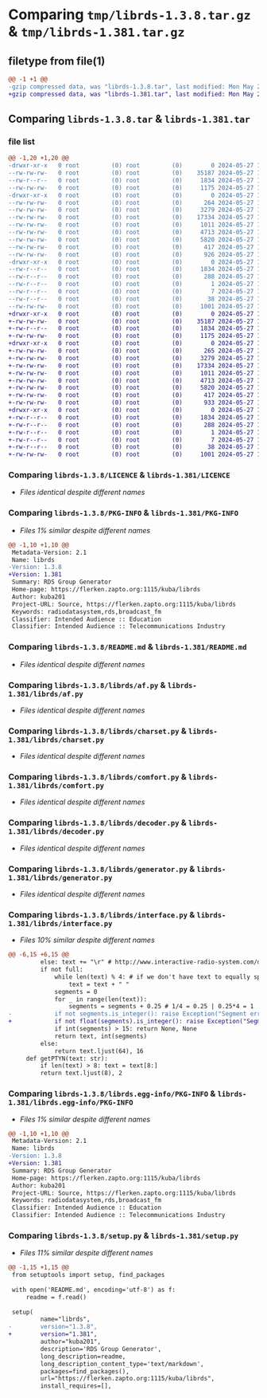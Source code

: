 # Comparing `tmp/librds-1.3.8.tar.gz` & `tmp/librds-1.381.tar.gz`

## filetype from file(1)

```diff
@@ -1 +1 @@
-gzip compressed data, was "librds-1.3.8.tar", last modified: Mon May 27 17:39:38 2024, max compression
+gzip compressed data, was "librds-1.381.tar", last modified: Mon May 27 17:47:22 2024, max compression
```

## Comparing `librds-1.3.8.tar` & `librds-1.381.tar`

### file list

```diff
@@ -1,20 +1,20 @@
-drwxr-xr-x   0 root         (0) root         (0)        0 2024-05-27 17:39:38.695175 librds-1.3.8/
--rw-rw-rw-   0 root         (0) root         (0)    35187 2024-05-27 16:08:02.000000 librds-1.3.8/LICENCE
--rw-r--r--   0 root         (0) root         (0)     1834 2024-05-27 17:39:38.695175 librds-1.3.8/PKG-INFO
--rw-rw-rw-   0 root         (0) root         (0)     1175 2024-05-27 16:08:02.000000 librds-1.3.8/README.md
-drwxr-xr-x   0 root         (0) root         (0)        0 2024-05-27 17:39:38.687174 librds-1.3.8/librds/
--rw-rw-rw-   0 root         (0) root         (0)      264 2024-05-27 17:38:47.000000 librds-1.3.8/librds/__init__.py
--rw-rw-rw-   0 root         (0) root         (0)     3279 2024-05-27 16:08:02.000000 librds-1.3.8/librds/af.py
--rw-rw-rw-   0 root         (0) root         (0)    17334 2024-05-27 16:08:02.000000 librds-1.3.8/librds/charset.py
--rw-rw-rw-   0 root         (0) root         (0)     1011 2024-05-27 16:08:02.000000 librds-1.3.8/librds/comfort.py
--rw-rw-rw-   0 root         (0) root         (0)     4713 2024-05-27 16:08:02.000000 librds-1.3.8/librds/decoder.py
--rw-rw-rw-   0 root         (0) root         (0)     5820 2024-05-27 16:08:02.000000 librds-1.3.8/librds/generator.py
--rw-rw-rw-   0 root         (0) root         (0)      417 2024-05-27 16:08:02.000000 librds-1.3.8/librds/group.py
--rw-rw-rw-   0 root         (0) root         (0)      926 2024-05-27 17:38:47.000000 librds-1.3.8/librds/interface.py
-drwxr-xr-x   0 root         (0) root         (0)        0 2024-05-27 17:39:38.691174 librds-1.3.8/librds.egg-info/
--rw-r--r--   0 root         (0) root         (0)     1834 2024-05-27 17:39:38.000000 librds-1.3.8/librds.egg-info/PKG-INFO
--rw-r--r--   0 root         (0) root         (0)      288 2024-05-27 17:39:38.000000 librds-1.3.8/librds.egg-info/SOURCES.txt
--rw-r--r--   0 root         (0) root         (0)        1 2024-05-27 17:39:38.000000 librds-1.3.8/librds.egg-info/dependency_links.txt
--rw-r--r--   0 root         (0) root         (0)        7 2024-05-27 17:39:38.000000 librds-1.3.8/librds.egg-info/top_level.txt
--rw-r--r--   0 root         (0) root         (0)       38 2024-05-27 17:39:38.695175 librds-1.3.8/setup.cfg
--rw-rw-rw-   0 root         (0) root         (0)     1001 2024-05-27 17:38:47.000000 librds-1.3.8/setup.py
+drwxr-xr-x   0 root         (0) root         (0)        0 2024-05-27 17:47:22.757978 librds-1.381/
+-rw-rw-rw-   0 root         (0) root         (0)    35187 2024-05-27 16:08:02.000000 librds-1.381/LICENCE
+-rw-r--r--   0 root         (0) root         (0)     1834 2024-05-27 17:47:22.757978 librds-1.381/PKG-INFO
+-rw-rw-rw-   0 root         (0) root         (0)     1175 2024-05-27 16:08:02.000000 librds-1.381/README.md
+drwxr-xr-x   0 root         (0) root         (0)        0 2024-05-27 17:47:22.753978 librds-1.381/librds/
+-rw-rw-rw-   0 root         (0) root         (0)      265 2024-05-27 17:45:26.000000 librds-1.381/librds/__init__.py
+-rw-rw-rw-   0 root         (0) root         (0)     3279 2024-05-27 16:08:02.000000 librds-1.381/librds/af.py
+-rw-rw-rw-   0 root         (0) root         (0)    17334 2024-05-27 16:08:02.000000 librds-1.381/librds/charset.py
+-rw-rw-rw-   0 root         (0) root         (0)     1011 2024-05-27 16:08:02.000000 librds-1.381/librds/comfort.py
+-rw-rw-rw-   0 root         (0) root         (0)     4713 2024-05-27 16:08:02.000000 librds-1.381/librds/decoder.py
+-rw-rw-rw-   0 root         (0) root         (0)     5820 2024-05-27 16:08:02.000000 librds-1.381/librds/generator.py
+-rw-rw-rw-   0 root         (0) root         (0)      417 2024-05-27 16:08:02.000000 librds-1.381/librds/group.py
+-rw-rw-rw-   0 root         (0) root         (0)      933 2024-05-27 17:45:26.000000 librds-1.381/librds/interface.py
+drwxr-xr-x   0 root         (0) root         (0)        0 2024-05-27 17:47:22.757978 librds-1.381/librds.egg-info/
+-rw-r--r--   0 root         (0) root         (0)     1834 2024-05-27 17:47:22.000000 librds-1.381/librds.egg-info/PKG-INFO
+-rw-r--r--   0 root         (0) root         (0)      288 2024-05-27 17:47:22.000000 librds-1.381/librds.egg-info/SOURCES.txt
+-rw-r--r--   0 root         (0) root         (0)        1 2024-05-27 17:47:22.000000 librds-1.381/librds.egg-info/dependency_links.txt
+-rw-r--r--   0 root         (0) root         (0)        7 2024-05-27 17:47:22.000000 librds-1.381/librds.egg-info/top_level.txt
+-rw-r--r--   0 root         (0) root         (0)       38 2024-05-27 17:47:22.757978 librds-1.381/setup.cfg
+-rw-rw-rw-   0 root         (0) root         (0)     1001 2024-05-27 17:46:32.000000 librds-1.381/setup.py
```

### Comparing `librds-1.3.8/LICENCE` & `librds-1.381/LICENCE`

 * *Files identical despite different names*

### Comparing `librds-1.3.8/PKG-INFO` & `librds-1.381/PKG-INFO`

 * *Files 1% similar despite different names*

```diff
@@ -1,10 +1,10 @@
 Metadata-Version: 2.1
 Name: librds
-Version: 1.3.8
+Version: 1.381
 Summary: RDS Group Generator
 Home-page: https://flerken.zapto.org:1115/kuba/librds
 Author: kuba201
 Project-URL: Source, https://flerken.zapto.org:1115/kuba/librds
 Keywords: radiodatasystem,rds,broadcast_fm
 Classifier: Intended Audience :: Education
 Classifier: Intended Audience :: Telecommunications Industry
```

### Comparing `librds-1.3.8/README.md` & `librds-1.381/README.md`

 * *Files identical despite different names*

### Comparing `librds-1.3.8/librds/af.py` & `librds-1.381/librds/af.py`

 * *Files identical despite different names*

### Comparing `librds-1.3.8/librds/charset.py` & `librds-1.381/librds/charset.py`

 * *Files identical despite different names*

### Comparing `librds-1.3.8/librds/comfort.py` & `librds-1.381/librds/comfort.py`

 * *Files identical despite different names*

### Comparing `librds-1.3.8/librds/decoder.py` & `librds-1.381/librds/decoder.py`

 * *Files identical despite different names*

### Comparing `librds-1.3.8/librds/generator.py` & `librds-1.381/librds/generator.py`

 * *Files identical despite different names*

### Comparing `librds-1.3.8/librds/interface.py` & `librds-1.381/librds/interface.py`

 * *Files 10% similar despite different names*

```diff
@@ -6,15 +6,15 @@
         else: text += "\r" # http://www.interactive-radio-system.com/docs/EN50067_RDS_Standard.pdf page 26
         if not full:
             while len(text) % 4: # if we don't have text to equally spread across 4 charcter parts then we add padding
                 text = text + " "
             segments = 0
             for _ in range(len(text)):
                 segments = segments + 0.25 # 1/4 = 0.25 | 0.25*4 = 1
-            if not segments.is_integer(): raise Exception("Segment error (segment is not int)")
+            if not float(segments).is_integer(): raise Exception("Segment error (segment is not int)")
             if int(segments) > 15: return None, None
             return text, int(segments)
         else:
             return text.ljust(64), 16
     def getPTYN(text: str):
         if len(text) > 8: text = text[8:]
         return text.ljust(8), 2
```

### Comparing `librds-1.3.8/librds.egg-info/PKG-INFO` & `librds-1.381/librds.egg-info/PKG-INFO`

 * *Files 1% similar despite different names*

```diff
@@ -1,10 +1,10 @@
 Metadata-Version: 2.1
 Name: librds
-Version: 1.3.8
+Version: 1.381
 Summary: RDS Group Generator
 Home-page: https://flerken.zapto.org:1115/kuba/librds
 Author: kuba201
 Project-URL: Source, https://flerken.zapto.org:1115/kuba/librds
 Keywords: radiodatasystem,rds,broadcast_fm
 Classifier: Intended Audience :: Education
 Classifier: Intended Audience :: Telecommunications Industry
```

### Comparing `librds-1.3.8/setup.py` & `librds-1.381/setup.py`

 * *Files 11% similar despite different names*

```diff
@@ -1,15 +1,15 @@
 from setuptools import setup, find_packages
 
 with open('README.md', encoding='utf-8') as f:
     readme = f.read()
 
 setup(
         name="librds", 
-        version="1.3.8",
+        version="1.381",
         author="kuba201",
         description='RDS Group Generator',
         long_description=readme,
         long_description_content_type='text/markdown',
         packages=find_packages(),
         url="https://flerken.zapto.org:1115/kuba/librds",
         install_requires=[],
```

